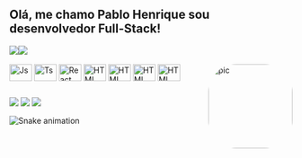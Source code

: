## Olá, me chamo Pablo Henrique sou desenvolvedor Full-Stack!

<div align="center" style="display: flex; flex-direction: row;">
 <img class="img" src="https://github-readme-stats.vercel.app/api?username=Pablo-Prestes&hide_border=true&bg_color=00000000&title_color=71A40&text_color=F085F2&icon_color=F085F2&show_icons=true" />
 <img class="img" src="https://github-readme-stats.vercel.app/api/top-langs/?username=Pablo-Prestes&layout=compact&hide_border=true&title_color=71A40&bg_color=00000000" />
</div>
  
<div style="display: inline_block"><br>
  <img align="center" alt="Js" height="30" width="40" src="https://cdn.jsdelivr.net/gh/devicons/devicon/icons/html5/html5-original.svg">
  <img align="center" alt="Ts" height="30" width="40" src="https://cdn.jsdelivr.net/gh/devicons/devicon/icons/css3/css3-original.svg">
  <img align="center" alt="React" height="30" width="40" src="https://cdn.jsdelivr.net/gh/devicons/devicon/icons/javascript/javascript-original.svg">
  <img align="center" alt="HTML" height="30" width="40" src="https://cdn.jsdelivr.net/gh/devicons/devicon/icons/c/c-original.svg">
  <img align="center" alt="HTML" height="30" width="40" src="https://cdn.jsdelivr.net/gh/devicons/devicon/icons/python/python-original.svg"> 
  <img align="center" alt="HTML" height="30" width="40" src="https://cdn.jsdelivr.net/gh/devicons/devicon/icons/mysql/mysql-original.svg">
  <img align="center" alt="HTML" height="30" width="40"      src="https://images.g2crowd.com/uploads/product/image/large_detail/large_detail_8f8bb6324576f86d99bdded93803f89d/genexus.png">            
  <img align="right" alt="pic" height="150" style="border-radius:50px;" src="https://sithcomputers.com/wp-content/uploads/2021/02/C-1.gif">
</div>
  
##
  
<div> 
  <a href="https://instagram.com/pablo.prestes" target="_blank"><img src="https://img.shields.io/badge/-Instagram-%23E4405F?style=for-the-badge&logo=instagram&logoColor=white" target="_blank"></a>
  <a href = "mailto:pablo.henrirque.prestes@gmail.com"><img src="https://img.shields.io/badge/-Gmail-%23333?style=for-the-badge&logo=gmail&logoColor=white" target="_blank"></a>
  <a href="https://www.linkedin.com/in/pablo-henrique-757821a1/" target="_blank"><img src="https://img.shields.io/badge/-LinkedIn-%230077B5?style=for-the-badge&logo=linkedin&logoColor=white" target="_blank"></a> 
</div>
  
  ![Snake animation](https://github.com/JDamazio/JDamazio/blob/output/github-contribution-grid-snake.svg)



